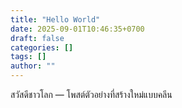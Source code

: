 ```yaml
---
title: "Hello World"
date: 2025-09-01T10:46:35+0700
draft: false
categories: []
tags: []
author: ""
---
```


สวัสดีชาวโลก — โพสต์ตัวอย่างที่สร้างใหม่แบบคลีน
